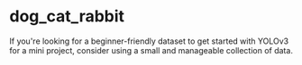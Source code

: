 # dog_cat_rabbit
If you're looking for a beginner-friendly dataset to get started with YOLOv3 for a mini project, consider using a small and manageable collection of data.

